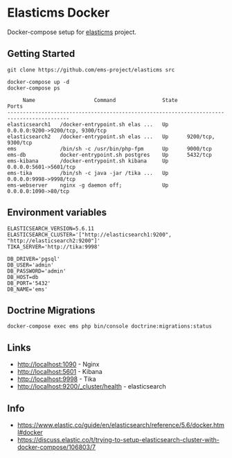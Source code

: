 # Elasticms Docker

Docker-compose setup for [elasticms](https://github.com/ems-project/elasticms) project.

## Getting Started

```
git clone https://github.com/ems-project/elasticms src
```

```
docker-compose up -d
docker-compose ps

     Name                   Command               State                Ports
------------------------------------------------------------------------------------------
elasticsearch1   /docker-entrypoint.sh elas ...   Up      0.0.0.0:9200->9200/tcp, 9300/tcp
elasticsearch2   /docker-entrypoint.sh elas ...   Up      9200/tcp, 9300/tcp
ems              /bin/sh -c /usr/bin/php-fpm      Up      9000/tcp
ems-db           docker-entrypoint.sh postgres    Up      5432/tcp
ems-kibana       /docker-entrypoint.sh kibana     Up      0.0.0.0:5601->5601/tcp
ems-tika         /bin/sh -c java -jar /tika ...   Up      0.0.0.0:9998->9998/tcp
ems-webserver    nginx -g daemon off;             Up      0.0.0.0:1090->80/tcp

```

## Environment variables

```
ELASTICSEARCH_VERSION=5.6.11
ELASTICSEARCH_CLUSTER='["http://elasticsearch1:9200", "http://elasticsearch2:9200"]'
TIKA_SERVER='http://tika:9998'

DB_DRIVER='pgsql'
DB_USER='admin'
DB_PASSWORD='admin'
DB_HOST=db
DB_PORT='5432'
DB_NAME='ems'
```

## Doctrine Migrations

```
docker-compose exec ems php bin/console doctrine:migrations:status
```

## Links

* [http://localhost:1090](http://localhost:1090) - Nginx
* [http://localhost:5601](http://localhost:5601) - Kibana
* [http://localhost:9998](http://localhost:9998) - Tika
* [http://localhost:9200/_cluster/health](http://localhost:9200/_cluster/health) - elasticsearch

## Info

* https://www.elastic.co/guide/en/elasticsearch/reference/5.6/docker.html#docker
* https://discuss.elastic.co/t/trying-to-setup-elasticsearch-cluster-with-docker-compose/106803/7



